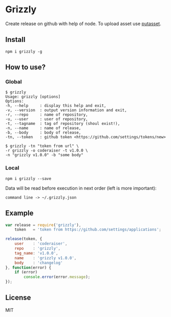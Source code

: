 # Grizzly

Create release on github with help of node. To upload asset use [putasset](https://github.com/coderaiser/node-putasset "Putasset").

## Install

```
npm i grizzly -g
```
## How to use?

### Global

```
$ grizzly
Usage: grizzly [options]
Options:
-h, --help     : display this help and exit,
-v, --version  : output version information and exit,
-r, --repo     : name of repository,
-u, --user     : user of repository,
-t, --tagname  : tag of repository (shoul exist!),
-n, --name     : name of release,
-b, --body     : body of release,
-tn, --token   : github token <https://github.com/settings/tokens/new>

$ grizzly -tn "token from url" \
-r grizzly -o coderaiser -t v1.0.0 \
-n "grizzly v1.0.0" -b "some body"
```

### Local

```
npm i grizzly --save
```

Data will be read before execution in next order (left is more important):

`command line -> ~/.grizzly.json`

## Example

```js
var release = require('grizzly'),
    token   = 'token from https://github.com/settings/applications';

release(token, {
    user    : 'coderaiser',
    repo    : 'grizzly',
    tag_name: 'v1.0.0',
    name    : 'grizzly v1.0.0',
    body    : 'changelog'
}, function(error) {
    if (error)
        console.error(error.message);
});
```

## License

MIT
